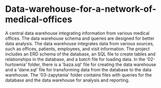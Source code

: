 # Data-warehouse-for-a-network-of-medical-offices
A central data warehouse integrating information from various medical offices. The data warehouse schema and queries are designed for better data analysis. The data warehouse integrates data from various sources, such as offices, patients, employees, and visit information. The project includes an ERD schema of the database, an SQL file to create tables and relationships in the database, and a batch file for loading data. In the '02-hurtownia' folder, there is a 'baza.sql' file for creating the data warehouse and a 'dane.sql' file for transforming data from the database to the data warehouse. The '03-zapytania' folder contains files with queries for the database and the data warehouse for analysis and reporting.
